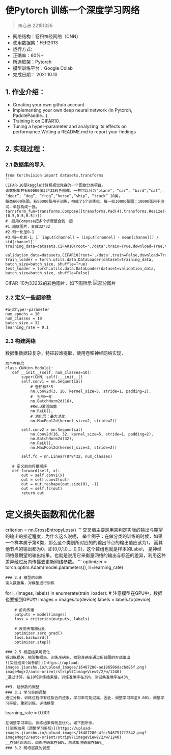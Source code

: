 # 使Pytorch 训练一个深度学习网络 #
> 朱心洲  22151326 
*   网络结构：卷积神经网络（CNN）
*   使用数据集：FER2013
*   运行方式:
*   正确率：60%+
*   所选框架：Pytorch
*   模型训练平台：Google Colab
*   完成日期： 2021.10.10
## 1. 作业介绍：
- Creating your own github account.
- Implementing your own deep neural network (in Pytorch, PaddlePaddle...).
- Training it on CIFAR10.
- Tuning a hyper-parameter and analyzing its effects on performance.Writing a README.md to report your findings
## 2. 实现过程：
### 2.1 数据集的导入
```
from torchvision import datasets,transforms
'''
CIFAR-10是kaggle计算机视觉竞赛的一个图像分类项目。
该数据集共有60000张32*32彩色图像，一共可以分为"plane", “car”, “bird”,“cat”, “deer”, “dog”, “frog”,“horse”,“ship”, “truck” 10类，
每类6000张图。有50000张用于训练，构成了5个训练批，每一批10000张图；10000张用于测试，单独构成一批。
tarnsform_fun=transforms.Compose([transforms.Pad(4),transforms.Resize((32,32)),transforms.ToTensor(),transforms.Normalize([0.5,0.5,0.5],[0.5,0.5,0.5])])
#一般用Compose把多个步骤整合到一起
#1.缩放图片，变成32*32
#2.归一化至0-1
#3.归一化到-1，1``input[channel] = (input[channel] - mean[channel]) / std[channel]``
training_data=datasets.CIFAR10(root='./data',train=True,download=True,transform=tarnsform_fun)

validation_data=datasets.CIFAR10(root='./data',train=False,download=True,transform=tarnsform_fun)
train_loader = torch.utils.data.DataLoader(dataset=training_data, batch_size=batch_size, shuffle=True)
test_loader = torch.utils.data.DataLoader(dataset=validation_data, batch_size=batch_size, shuffle=False)
```
CIFAR-10为3*32*32的彩色图片，如下图所示
![部分图片](https://upload-images.jianshu.io/upload_images/16487280-18567af2d75b7c45.png?imageMogr2/auto-orient/strip%7CimageView2/2/w/1240)
### 2.2 定义一些超参数
```
#定义hyper-parameter
num_epochs = 10
num_classes = 10
batch_size = 32
learning_rate = 0.1
```
### 2.3 构建网络
数据集数据较复杂，特征较难提取，使用卷积神经网络实现，
 ```
两个卷积层
class CNN(nn.Module):
    def __init__(self, num_classes=10):
        super(CNN, self).__init__()
        self.conv1 = nn.Sequential(
            # 卷积核5*5
            nn.Conv2d(3, 16, kernel_size=5, stride=1, padding=2),
            #  批归一化
            nn.BatchNorm2d(16),
            #ReLU激活函数
            nn.ReLU(),
            # 池化层：最大池化
            nn.MaxPool2d(kernel_size=2, stride=2))
        
        self.conv2 = nn.Sequential(
            nn.Conv2d(16, 32, kernel_size=5, stride=1, padding=2),
            nn.BatchNorm2d(32),
            nn.ReLU(),
            nn.MaxPool2d(kernel_size=2, stride=2))
        
        self.fc = nn.Linear(8*8*32, num_classes)
        
    # 定义前向传播顺序
    def forward(self, x):
        out = self.conv1(x)
        out = self.conv2(out)
        out = out.reshape(out.size(0), -1)
        out = self.fc(out)
        return out
```
# 定义损失函数和优化器
criterion = nn.CrossEntropyLoss()
'''
交叉熵主要是用来判定实际的输出与期望的输出的接近程度，为什么这么说呢，
举个例子：在做分类的训练的时候，如果一个样本属于第K类，那么这个类别所对应的的输出节点的输出值应该为1，
而其他节点的输出都为0，即[0,0,1,0,….0,0]，这个数组也就是样本的Label，
是神经网络最期望的输出结果。也就是说用它来衡量网络的输出与标签的差异，利用这种差异经过反向传播去更新网络参数。
'''
optimizer = torch.optim.Adam(model.parameters(), lr=learning_rate)
```
### 2.4 模型的训练
读入数据集，对模型进行训练
```
for i, (images, labels) in enumerate(train_loader):
        # 注意模型在GPU中，数据也要搬到GPU中
        images = images.to(device)
        labels = labels.to(device)
        
        # 前向传播
        outputs = model(images)
        loss = criterion(outputs, labels)
        
        # 反向传播和优化
        optimizer.zero_grad()
        loss.backward()
        optimizer.step()
```
### 2.5 相应结果可视化
将训练损失，校验集损失，训练准确率，校验准确率通过折线图的方式绘出
![实验结果(调参前)](https://upload-images.jianshu.io/upload_images/16487280-ae186586dacbd85f.png?imageMogr2/auto-orient/strip%7CimageView2/2/w/1240)
_通过计算，在10轮训练结束后，训练准确率在39%，测试集准确率在43%_

##3. 超参数的调整
### 3.1 学习率的调整
通过分析，训练过程中有过拟合的迹象，学习率可能过高，因此，调整学习率至0.001，调整学习率后，重新训练，评估模型
```
learning_rate = 0.001
```
在调整学习率后，训练结果有明显优化，如下图所示。
![训练结果（调整学习率后）](https://upload-images.jianshu.io/upload_images/16487280-4fcc5467517f2342.png?imageMogr2/auto-orient/strip%7CimageView2/2/w/1240)
__在5轮训练后，训练准确率在68%，测试集准确率在66%_
### 3.2 网络层数的调整
